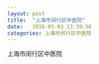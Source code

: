 ```yaml
---
layout: post
title:  "上海市闵行区中医院"
date:   2016-05-03 13:39:56
categories: 上海市闵行区中医院
---
```


上海市闵行区中医院
